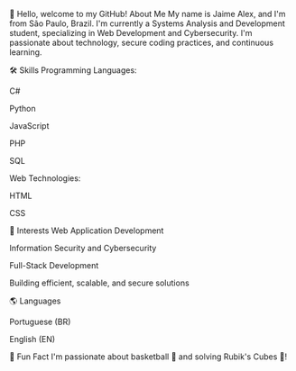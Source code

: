 👋 Hello, welcome to my GitHub!
About Me
My name is Jaime Alex, and I'm from São Paulo, Brazil.
I'm currently a Systems Analysis and Development student, specializing in Web Development and Cybersecurity.
I'm passionate about technology, secure coding practices, and continuous learning.

🛠️ Skills
Programming Languages:

C#

Python

JavaScript

PHP

SQL

Web Technologies:

HTML

CSS

🚀 Interests
Web Application Development

Information Security and Cybersecurity

Full-Stack Development

Building efficient, scalable, and secure solutions

🌎 Languages

Portuguese (BR)

English (EN)

🎯 Fun Fact
I'm passionate about basketball 🏀 and solving Rubik's Cubes 🧩!
